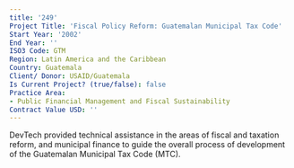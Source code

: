 ```yaml
---
title: '249'
Project Title: 'Fiscal Policy Reform: Guatemalan Municipal Tax Code'
Start Year: '2002'
End Year: ''
ISO3 Code: GTM
Region: Latin America and the Caribbean
Country: Guatemala
Client/ Donor: USAID/Guatemala
Is Current Project? (true/false): false
Practice Area:
- Public Financial Management and Fiscal Sustainability
Contract Value USD: ''
---
```


DevTech provided technical assistance in the areas of fiscal and taxation reform, and municipal finance to guide the overall process of development of the Guatemalan Municipal Tax Code (MTC).